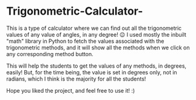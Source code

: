 # Trigonometric-Calculator-

This is a type of calculator where we can find out all the trigonometric values of any value of angles, in any degree! 😉 I used mostly the inbuilt "math" library in Python to fetch the values associated with the trigonometric methods, and it will show all the methods when we click on any corresponding method button.

This will help the students to get the values of any methods, in degrees, easily! But, for the time being, the value is set in degrees only, not in radians, which I think is the majority for all the students! 

Hope you liked the project, and feel free to use it! :)
